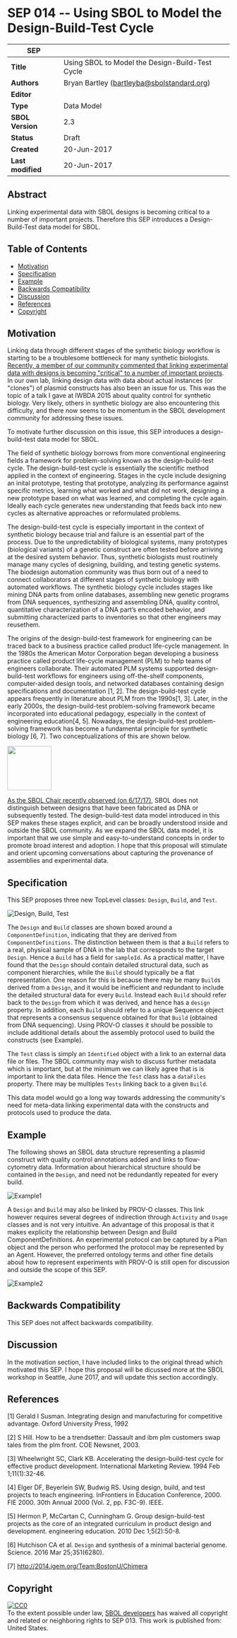 SEP 014 -- Using SBOL to Model the Design-Build-Test Cycle
===================================

SEP                     | <leave empty>
----------------------|--------------
**Title**                | Using SBOL to Model the Design-Build-Test Cycle
**Authors**           | Bryan Bartley (bartleyba@sbolstandard.org)
**Editor**            | <leave empty>
**Type**              | Data Model
**SBOL Version**      | 2.3
**Status**            | Draft
**Created**           | 20-Jun-2017
**Last modified**     | 20-Jun-2017

Abstract
-----------

Linking experimental data with SBOL designs is becoming critical to a number of important projects. Therefore this SEP introduces a Design-Build-Test data model for SBOL.

Table of Contents  
---------------------

* [Motivation](#motivation)
* [Specification](#specification)
* [Example](#example)
* [Backwards Compatibility](#example)
* [Discussion](#discussion)
* [References](#references)
* [Copyright](#copyright)

Motivation <a name="motivation"></a>
-------------

Linking data through different stages of the synthetic biology workflow is starting to be a troublesome bottleneck for many synthetic biologists. [Recently, a member of our community commented that linking experimental data with designs is becoming "critical" to a number of important projects](https://groups.google.com/forum/?hl=us#!topic/sbol-dev/DxXJFVrqGyQ). In our own lab, linking design data with data about actual instances (or "clones") of plasmid constructs has also been an issue for us. This was the topic of a talk I gave at IWBDA 2015 about quality control for synthetic biology. Very likely, others in synthetic biology are also encountering this difficulty, and there now seems to be momentum in the SBOL development community for addressing these issues. 

To motivate further discussion on this issue, this SEP introduces a design-build-test data model for SBOL. 

The field of synthetic biology borrows from more conventional engineering fields a framework for problem-solving known as the design-build-test cycle. The design-build-test cycle is essentially the scientific method applied in the context of engineering. Stages in the cycle include designing an inital prototype, testing that prototype, analyzing its performance against specific metrics, learning what worked and what did not work, designing a new prototype based on what was learned, and completing the cycle again. Ideally each cycle generates new understanding that feeds back into new cycles as alternative approaches or reformulated problems. 

The design-build-test cycle is especially important in the context of synthetic biology because trial and failure is an essential part of the process. Due to the unpredictability of biological systems, many prototypes (biological variants) of a genetic construct are often tested before arriving at the desired system behavior. Thus, synthetic biologists must routinely manage many cycles of designing, building, and testing genetic systems. The biodesign automation community was thus born out of a need to connect collaborators at different stages of synthetic biology with automated workflows. The synthetic biology cycle includes stages like mining DNA parts from online databases, assembling new genetic programs from DNA sequences, synthesizing and assembling DNA, quality control, quantitative characterization of a DNA part’s encoded behavior, and submitting characterized parts to inventories so that other engineers may reusethem. 

The origins of the design-build-test framework for engineering can be traced back to a business practice called product life-cycle management. In the 1980s the American Motor Corporation began developing a business practice called product life-cycle management (PLM) to help teams of engineers collaborate. Their automated PLM systems supported design-build-test workflows for engineers using off-the-shelf components, computer-aided design tools, and networked databases containing design specifications and documentation [1, 2]. The design-build-test cycle appears frequently in literature about PLM from the 1990s[1, 3]. Later, in the early 2000s, the design-build-test problem-solving framework became incorporated into educational pedagogy, especially in the context of engineering education[4, 5]. Nowadays, the design-build-test problem-solving framework has become a fundamental principle for synthetic biology [6, 7].  Two conceptualizations of this are shown below.

<img src="images/sep_014_fig1.png" style="width: 100px;"/>

[As the SBOL Chair recently observed (on 6/17/17)](https://groups.google.com/forum/?hl=us#!topic/sbol-dev/DxXJFVrqGyQ), SBOL does not distinguish between designs that have been fabricated as DNA or subsequently tested. The design-build-test data model introduced in this SEP makes these stages explicit, and can be broadly understood inside and outside the SBOL community. As we expand the SBOL data model, it is important that we use simple and easy-to-understand concepts in order to promote broad interest and adoption. I hope that this proposal will stimulate and orient upcoming conversations about capturing the provenance of assemblies and experimental data. 

Specification <a name="specification"></a>
----------------
 
This SEP proposes three new TopLevel classes: `Design`, `Build`, and `Test`.

![Design, Build, Test](images/sep_014_fig2.png "Design, Build, Test")

The `Design` and `Build` classes are shown boxed around a `ComponentDefinition`, indicating that
they are derived from `ComponentDefinitions`. The distinction between them is that a `Build` refers to a real, physical sample of DNA in the lab that corresponds to the target `Design`. Hence a `Build` has a field for `sampleId`. As a practical matter, I have found that the `Design` should contain detailed structural data, such as component hierarchies, while the `Build` should typically be a flat representation. One reason for this is because there may be many `Build`s derived from a `Design`, and it would be inefficient and redundant to include the detailed structural data for every `Build`. Instead each `Build` should refer back to the `Design` from which it was derived, and hence has a `design` property. In addition, each `Build` should refer to a unique Sequence object that represents a consensus sequence obtained for that `Build` (obtained from DNA sequencing).  Using PROV-O classes it should be possible to include additional details about the assembly protocol used to build the constructs (see Example). 

The `Test` class is simply an `Identified` object with a link to an external data file or files. The SBOL community may wish to discuss further metadata which is important, but at the minimum we can likely agree that is is important to link the data files.  Hence the `Test` class has a `dataFiles` property. There may be multiples `Tests` linking back to a given `Build`. 

This data model would go a long way towards addressing the community's need for meta-data linking experimental data with the constructs and protocols used to produce the data.

Example <a name="example"></a>
--------
The following shows an SBOL data structure representing a plasmid construct with quality control annotations added and links to flow-cytometry data. Information about hierarchical structure should be contained in the `Design`, and need not be redundantly repeated for every build.

![Example1](images/sep_014_fig3.png "Example1")

A `Design` and `Build` may also be linked by PROV-O classes. This link however requires several degrees of indirection through `Activity` and `Usage` classes and is not very intuitive. An advantage of this proposal is that it makes explicity the relationship between Design and Build ComponentDefinitions. An experimental protocol can be captured by a Plan object and the person who performed the protocol may be represented by an Agent. However, the preferred ontology terms and other fine details about how to represent experiments with PROV-O is still open for discussion and outside the scope of this SEP.

![Example2](images/sep_014_fig5.png "Example2")

Backwards Compatibility <a name="example"></a>
-------------------------
This SEP does not affect backwards compatibility.

Discussion <a name="discussion"></a>
----------
In the motivation section, I have included links to the original thread which motivated this SEP. I hope this proposal will be dicussed more at the SBOL workshop in Seattle, June 2017, and will update this section accordingly.

References <a name="references"></a> 
----------
[1] Gerald I Susman. Integrating design and manufacturing for competitive advantage.
Oxford University Press, 1992

[2] S Hill. How to be a trendsetter: Dassault and ibm plm customers swap tales from the
plm front. COE Newsnet, 2003.

[3] Wheelwright SC, Clark KB. Accelerating the design-build-test cycle for effective product development. International Marketing Review. 1994 Feb 1;11(1):32-46.

[4] Elger DF, Beyerlein SW, Budwig RS. Using design, build, and test projects to teach engineering. InFrontiers in Education Conference, 2000. FIE 2000. 30th Annual 2000 (Vol. 2, pp. F3C-9). IEEE.

[5] Hermon P, McCartan C, Cunningham G. Group design-build-test projects as the core of an integrated curriculum in product design and development. engineering education. 2010 Dec 1;5(2):50-8.

[6] Hutchison CA et al. `Design` and synthesis of a minimal bacterial genome. Science. 2016 Mar 25;351(6280).

[7] http://2014.igem.org/Team:BostonU/Chimera

Copyright <a name='copyright'></a>
-------------
<p xmlns:dct="http://purl.org/dc/terms/" xmlns:vcard="http://www.w3.org/2001/vcard-rdf/3.0#">
  <a rel="license"
     href="http://creativecommons.org/publicdomain/zero/1.0/">
    <img src="http://i.creativecommons.org/p/zero/1.0/88x31.png" style="border-style: none;" alt="CC0" />
  </a>
  <br />
  To the extent possible under law,
  <a rel="dct:publisher"
     href="sbolstandard.org">
    <span property="dct:title">SBOL developers</span></a>
  has waived all copyright and related or neighboring rights to
  <span property="dct:title">SEP 013</span>.
This work is published from:
<span property="vcard:Country" datatype="dct:ISO3166"
      content="US" about="sbolstandard.org">
  United States</span>.
</p>
